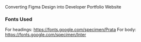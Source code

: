 
Converting Figma Design into Developer Portfolio Website

### Fonts Used

For headings: https://fonts.google.com/specimen/Prata
For body: https://fonts.google.com/specimen/Inter

